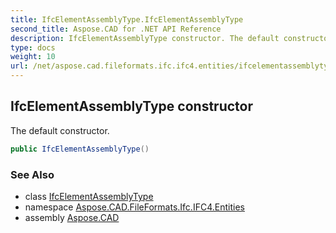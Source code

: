 ```yaml
---
title: IfcElementAssemblyType.IfcElementAssemblyType
second_title: Aspose.CAD for .NET API Reference
description: IfcElementAssemblyType constructor. The default constructor
type: docs
weight: 10
url: /net/aspose.cad.fileformats.ifc.ifc4.entities/ifcelementassemblytype/ifcelementassemblytype/
---
```

## IfcElementAssemblyType constructor

The default constructor.

```csharp
public IfcElementAssemblyType()
```

### See Also

* class [IfcElementAssemblyType](../)
* namespace [Aspose.CAD.FileFormats.Ifc.IFC4.Entities](../../ifcelementassemblytype/)
* assembly [Aspose.CAD](../../../)


